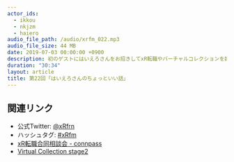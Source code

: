 ```yaml
---
actor_ids:
  - ikkou
  - nkjzm
  - haiero
audio_file_path: /audio/xrfm_022.mp3
audio_file_size: 44 MB
date: 2019-07-03 00:00:00 +0900
description: 初のゲストにはいえろさんをお招きしてxR転職やバーチャルコレクションを始めとしたバックグラウンドなどを聞いてきました。他にclusterのイオンシネマVRや、フジロックの5G×VR、凸版印刷のVR刀剣、ハリーポッター魔法同盟 国内リリース、転声こえうらない、MUSIC DAY、GUCCI AR等の話をしました。
duration: "30:34"
layout: article
title: 第22回「はいえろさんのちょっといい話」
---
```


## 関連リンク

- 公式Twitter: [@xRfrn](https://twitter.com/xrfrn)
- ハッシュタグ: [#xRfm](https://twitter.com/hashtag/xRfm?src=hash)
- [xR転職合同相談会 - connpass](https://connpass.com/event/135783/)
- [Virtual Collection stage2](https://twitter.com/V_Colle_/status/1145636404195540993)
